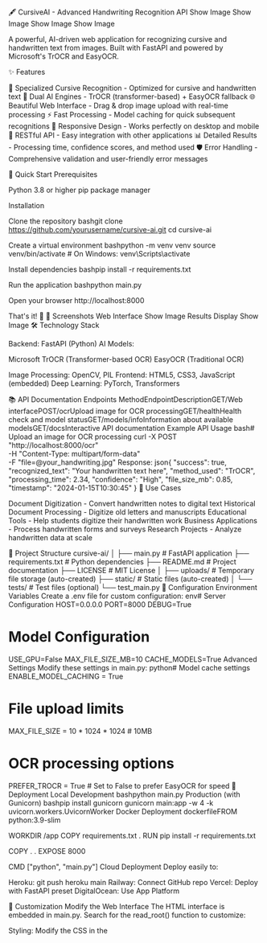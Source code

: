 🖋️ CursiveAI - Advanced Handwriting Recognition API
Show Image
Show Image
Show Image
Show Image

A powerful, AI-driven web application for recognizing cursive and handwritten text from images. Built with FastAPI and powered by Microsoft's TrOCR and EasyOCR.

✨ Features

🎯 Specialized Cursive Recognition - Optimized for cursive and handwritten text
🚀 Dual AI Engines - TrOCR (transformer-based) + EasyOCR fallback
🌐 Beautiful Web Interface - Drag & drop image upload with real-time processing
⚡ Fast Processing - Model caching for quick subsequent recognitions
📱 Responsive Design - Works perfectly on desktop and mobile
🔧 RESTful API - Easy integration with other applications
📊 Detailed Results - Processing time, confidence scores, and method used
🛡️ Error Handling - Comprehensive validation and user-friendly error messages

🚀 Quick Start
Prerequisites

Python 3.8 or higher
pip package manager

Installation

Clone the repository
bashgit clone https://github.com/yourusername/cursive-ai.git
cd cursive-ai

Create a virtual environment
bashpython -m venv venv
source venv/bin/activate  # On Windows: venv\Scripts\activate

Install dependencies
bashpip install -r requirements.txt

Run the application
bashpython main.py

Open your browser
http://localhost:8000


That's it! 🎉
📸 Screenshots
Web Interface
Show Image
Results Display
Show Image
🛠️ Technology Stack

Backend: FastAPI (Python)
AI Models:

Microsoft TrOCR (Transformer-based OCR)
EasyOCR (Traditional OCR)


Image Processing: OpenCV, PIL
Frontend: HTML5, CSS3, JavaScript (embedded)
Deep Learning: PyTorch, Transformers

📚 API Documentation
Endpoints
MethodEndpointDescriptionGET/Web interfacePOST/ocrUpload image for OCR processingGET/healthHealth check and model statusGET/models/infoInformation about available modelsGET/docsInteractive API documentation
Example API Usage
bash# Upload an image for OCR processing
curl -X POST "http://localhost:8000/ocr" \
     -H "Content-Type: multipart/form-data" \
     -F "file=@your_handwriting.jpg"
Response:
json{
  "success": true,
  "recognized_text": "Your handwritten text here",
  "method_used": "TrOCR",
  "processing_time": 2.34,
  "confidence": "High",
  "file_size_mb": 0.85,
  "timestamp": "2024-01-15T10:30:45"
}
🎯 Use Cases

Document Digitization - Convert handwritten notes to digital text
Historical Document Processing - Digitize old letters and manuscripts
Educational Tools - Help students digitize their handwritten work
Business Applications - Process handwritten forms and surveys
Research Projects - Analyze handwritten data at scale

📁 Project Structure
cursive-ai/
│
├── main.py                 # FastAPI application
├── requirements.txt        # Python dependencies
├── README.md              # Project documentation
├── LICENSE                # MIT License
│
├── uploads/               # Temporary file storage (auto-created)
├── static/                # Static files (auto-created)
│
└── tests/                 # Test files (optional)
    └── test_main.py
🔧 Configuration
Environment Variables
Create a .env file for custom configuration:
env# Server Configuration
HOST=0.0.0.0
PORT=8000
DEBUG=True

# Model Configuration
USE_GPU=False
MAX_FILE_SIZE_MB=10
CACHE_MODELS=True
Advanced Settings
Modify these settings in main.py:
python# Model cache settings
ENABLE_MODEL_CACHING = True

# File upload limits
MAX_FILE_SIZE = 10 * 1024 * 1024  # 10MB

# OCR processing options
PREFER_TROCR = True  # Set to False to prefer EasyOCR for speed
🚀 Deployment
Local Development
bashpython main.py
Production (with Gunicorn)
bashpip install gunicorn
gunicorn main:app -w 4 -k uvicorn.workers.UvicornWorker
Docker Deployment
dockerfileFROM python:3.9-slim

WORKDIR /app
COPY requirements.txt .
RUN pip install -r requirements.txt

COPY . .
EXPOSE 8000

CMD ["python", "main.py"]
Cloud Deployment
Deploy easily to:

Heroku: git push heroku main
Railway: Connect GitHub repo
Vercel: Deploy with FastAPI preset
DigitalOcean: Use App Platform

🎨 Customization
Modify the Web Interface
The HTML interface is embedded in main.py. Search for the read_root() function to customize:

Styling: Modify the CSS in the <style> section
Functionality: Update JavaScript for new features
Layout: Change HTML structure for different UI

Add New OCR Models
python# Add your custom OCR model
def ocr_with_custom_model(image_array):
    # Your implementation here
    return recognized_text
🤝 Contributing
Contributions are welcome! Please feel free to submit a Pull Request.
Development Setup

Fork the repository
Create your feature branch (git checkout -b feature/AmazingFeature)
Commit your changes (git commit -m 'Add some AmazingFeature')
Push to the branch (git push origin feature/AmazingFeature)
Open a Pull Request

Running Tests
bashpip install pytest pytest-asyncio
pytest tests/
📊 Performance

First Recognition: 3-5 seconds (model loading)
Subsequent Recognitions: 1-3 seconds
Memory Usage: ~2GB (with models loaded)
Supported Image Formats: JPG, PNG, BMP, TIFF
Max Image Size: 10MB (configurable)

🔍 Troubleshooting
Common Issues
1. Models not loading
bash# Clear model cache
rm -rf ~/.cache/huggingface/
rm -rf ~/.EasyOCR/
2. Out of memory errors
python# Disable GPU in main.py
gpu = False  # Change this line
3. Slow processing

Use GPU if available
Reduce image size before upload
Enable model caching

Getting Help

📖 Check the Wiki
🐛 Report bugs in Issues
💬 Join discussions in Discussions

📜 License
This project is licensed under the MIT License - see the LICENSE file for details.
🙏 Acknowledgments

Microsoft TrOCR Team - For the amazing transformer-based OCR model
EasyOCR Contributors - For the robust traditional OCR solution
FastAPI Community - For the excellent web framework
Hugging Face - For model hosting and transformers library

🌟 Star History
Show Image

Made with ❤️ for the OCR community
